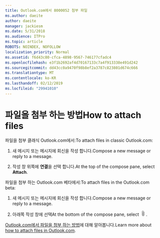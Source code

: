 ```yaml
---
title: Outlook.com에서 8000052 첨부 파일
ms.author: daeite
author: daeite
manager: jackiesm
ms.date: 5/31/2018
ms.audience: ITPro
ms.topic: article
ROBOTS: NOINDEX, NOFOLLOW
localization_priority: Normal
ms.assetid: f6d43c80-cfca-4898-9567-746177cfadc4
ms.openlocfilehash: e3f1b2692af4d70167133c7a4f913338e491d242
ms.sourcegitcommit: dd43cc0a9470f98b8ef2a3787c823801d674c666
ms.translationtype: MT
ms.contentlocale: ko-KR
ms.lasthandoff: 02/12/2019
ms.locfileid: "29941010"
---
```

# <a name="how-to-attach-files"></a><span data-ttu-id="b5ea2-102">파일을 첨부 하는 방법</span><span class="sxs-lookup"><span data-stu-id="b5ea2-102">How to attach files</span></span>

<span data-ttu-id="b5ea2-103">파일을 첨부 클래식 Outlook.com에서:</span><span class="sxs-lookup"><span data-stu-id="b5ea2-103">To attach files in classic Outlook.com:</span></span>
  
1. <span data-ttu-id="b5ea2-104">새 메시지 또는 메시지에 회신을 작성 합니다.</span><span class="sxs-lookup"><span data-stu-id="b5ea2-104">Compose a new message or reply to a message.</span></span>
    
2. <span data-ttu-id="b5ea2-105">작성 창 위쪽에 **연결**을 선택 합니다.</span><span class="sxs-lookup"><span data-stu-id="b5ea2-105">At the top of the compose pane, select **Attach**.</span></span> 
    
<span data-ttu-id="b5ea2-106">파일을 첨부 하는 Outlook.com 베타에서:</span><span class="sxs-lookup"><span data-stu-id="b5ea2-106">To attach files in the Outlook.com beta:</span></span>
  
1. <span data-ttu-id="b5ea2-107">새 메시지 또는 메시지에 회신을 작성 합니다.</span><span class="sxs-lookup"><span data-stu-id="b5ea2-107">Compose a new message or reply to a message.</span></span>
    
2. <span data-ttu-id="b5ea2-108">아래쪽 작성 창에 선택</span><span class="sxs-lookup"><span data-stu-id="b5ea2-108">At the bottom of the compose pane, select</span></span> ![연결](media/da223d01-5fe6-448c-a3a3-e2b5262da4b9.png)<span data-ttu-id="b5ea2-110">.</span><span class="sxs-lookup"><span data-stu-id="b5ea2-110"></span></span>
    
<span data-ttu-id="b5ea2-111">[Outlook.com에서 파일을 첨부 하는 방법](https://go.microsoft.com/fwlink/p/?linkid=2001702&amp;clcid=0x409)에 대해 알아봅니다.</span><span class="sxs-lookup"><span data-stu-id="b5ea2-111">Learn more about [how to attach files in Outlook.com](https://go.microsoft.com/fwlink/p/?linkid=2001702&amp;clcid=0x409).</span></span>
  

